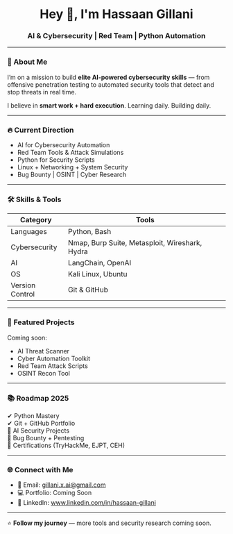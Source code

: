 <h1 align="center">Hey 👋, I'm Hassaan Gillani</h1>
<h3 align="center">AI & Cybersecurity | Red Team | Python Automation</h3>

---

### 🚀 About Me
I’m on a mission to build **elite AI-powered cybersecurity skills** — from offensive penetration testing to automated security tools that detect and stop threats in real time.

I believe in **smart work + hard execution**. Learning daily. Building daily.

---

### 🔥 Current Direction
- AI for Cybersecurity Automation
- Red Team Tools & Attack Simulations
- Python for Security Scripts
- Linux + Networking + System Security
- Bug Bounty | OSINT | Cyber Research

---

### 🛠️ Skills & Tools
| Category | Tools |
|----------|-------|
| Languages | Python, Bash |
| Cybersecurity | Nmap, Burp Suite, Metasploit, Wireshark, Hydra |
| AI | LangChain, OpenAI |
| OS | Kali Linux, Ubuntu |
| Version Control | Git & GitHub |

---

### 📂 Featured Projects
Coming soon:
- AI Threat Scanner
- Cyber Automation Toolkit
- Red Team Attack Scripts
- OSINT Recon Tool

---

### 📚 Roadmap 2025
✔ Python Mastery  
✔ Git + GitHub Portfolio  
🔄 AI Security Projects  
🔄 Bug Bounty + Pentesting  
🔄 Certifications (TryHackMe, EJPT, CEH)  

---

### 🌐 Connect with Me
- 📧 Email: gillani.x.ai@gmail.com
- 💻 Portfolio: Coming Soon
- 🔗 LinkedIn: www.linkedin.com/in/hassaan-gillani

---

⭐ **Follow my journey** — more tools and security research coming soon.

